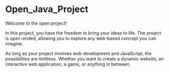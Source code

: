 # Open_Java_Project

Welcome to the open project!

In this project, you have the freedom to bring your ideas to life. The project is open-ended, allowing you tu explore any web-based concept you can imagine.

As long as your project involves web development and JavaScript, the possibilities are limitless. Whether you want to create a dynamic website, an interactive web application, a game, or anything in between. 

